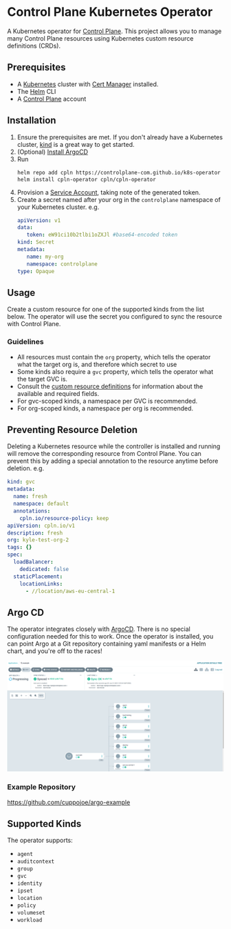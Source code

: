 # Control Plane Kubernetes Operator
A Kubernetes operator for [Control Plane](https://controlplane.com). This project allows you to manage many Control Plane
resources using Kubernetes custom resource definitions (CRDs). 

## Prerequisites
- A [Kubernetes](https://kubernetes.io) cluster with [Cert Manager](https://cert-manager.io) installed.
- The [Helm](https://helm.sh) CLI
- A [Control Plane](https://controlplane.com) account

## Installation
1. Ensure the prerequisites are met. If you don't already have a Kubernetes cluster, [kind](https://kind.sigs.k8s.io/) is a great 
   way to get started.
2. (Optional) [Install ArgoCD](https://argo-cd.readthedocs.io/en/stable/getting_started/)
3. Run
   ``` shell
   helm repo add cpln https://controlplane-com.github.io/k8s-operator 
   helm install cpln-operator cpln/cpln-operator
   ```
4. Provision a [Service Account](https://docs.controlplane.com/reference/serviceaccount#service-account), taking note of 
   the generated token.
5. Create a secret named after your org in the `controlplane` namespace of your Kubernetes cluster. e.g.
   ```yaml
   apiVersion: v1
   data:
      token: eW91ci10b2tlbi1oZXJl #base64-encoded token
   kind: Secret
   metadata:
      name: my-org
      namespace: controlplane
   type: Opaque
   ```

## Usage

Create a custom resource for one of the supported kinds from the list below. The operator will use the secret you 
configured to sync the resource with Control Plane.

### Guidelines
- All resources must contain the `org` property, which tells the operator what the target org is, and therefore which
  secret to use
- Some kinds also require a `gvc` property, which tells the operator what the target GVC is.
- Consult the [custom resource definitions](chart/templates/crd) for information about the available and required fields. 
- For gvc-scoped kinds, a namespace per GVC is recommended.
- For org-scoped kinds, a namespace per org is recommended.

## Preventing Resource Deletion
Deleting a Kubernetes resource while the controller is installed and running will remove the corresponding resource 
from Control Plane. You can prevent this by adding a special annotation to the resource anytime before deletion. e.g.
``` yaml
kind: gvc
metadata:
  name: fresh
  namespace: default
  annotations:
    cpln.io/resource-policy: keep
apiVersion: cpln.io/v1
description: fresh
org: kyle-test-org-2
tags: {}
spec:
  loadBalancer:
    dedicated: false
  staticPlacement:
    locationLinks:
      - //location/aws-eu-central-1
```

## Argo CD
The operator integrates closely with [ArgoCD](https://argoproj.github.io/cd/). There is no special configuration needed
for this to work. Once the operator is installed, you can point Argo at a Git repository containing yaml manifests or a 
Helm chart, and you're off to the races!

![img.png](images/img.png)

### Example Repository
https://github.com/cuppojoe/argo-example

## Supported Kinds
The operator supports:
- `agent`
- `auditcontext`
- `group`
- `gvc`
- `identity`
- `ipset`
- `location`
- `policy`
- `volumeset`
- `workload`

